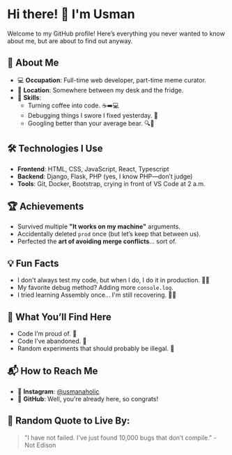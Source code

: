 # Hi there! 👋 I'm Usman

Welcome to my GitHub profile! Here’s everything you never wanted to know about me, but are about to find out anyway.

## 🚀 About Me
- 💻 **Occupation**: Full-time web developer, part-time meme curator.  
- 📍 **Location**: Somewhere between my desk and the fridge.  
- 🎨 **Skills**:  
  - Turning coffee into code. ☕➡️💻  
  - Debugging things I swore I fixed yesterday. 🐛  
  - Googling better than your average bear. 🔍🐻  

## 🛠️ Technologies I Use
- **Frontend**: HTML, CSS, JavaScript, React, Typescript
- **Backend**: Django, Flask, PHP (yes, I know PHP—don’t judge)  
- **Tools**: Git, Docker, Bootstrap, crying in front of VS Code at 2 a.m.  

## 🏆 Achievements
- Survived multiple **"It works on my machine"** arguments.  
- Accidentally deleted `prod` once (but let’s keep that between us).  
- Perfected the **art of avoiding merge conflicts**... sort of.  

## 💡 Fun Facts
- I don't always test my code, but when I do, I do it in production. 🤷‍♂️  
- My favorite debug method? Adding more `console.log`.  
- I tried learning Assembly once... I'm still recovering. 😵‍💫  

## 🎉 What You’ll Find Here
- Code I’m proud of. 🏅  
- Code I’ve abandoned. 🙈  
- Random experiments that should probably be illegal. 🚨  

## 📬 How to Reach Me 
- 📸 **Instagram**: [@usmanaholic](https://instagram.com/usmanaholic)  
- 📂 **GitHub**: Well, you're already here, so congrats!  

## 📜 Random Quote to Live By:
> "I have not failed. I've just found 10,000 bugs that don’t compile." - Not Edison
